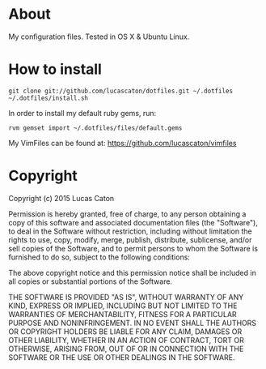 # About

My configuration files. Tested in OS X & Ubuntu Linux.

# How to install

    git clone git://github.com/lucascaton/dotfiles.git ~/.dotfiles
    ~/.dotfiles/install.sh

In order to install my default ruby gems, run:

    rvm gemset import ~/.dotfiles/files/default.gems

My VimFiles can be found at: https://github.com/lucascaton/vimfiles

# Copyright

Copyright (c) 2015 Lucas Caton

Permission is hereby granted, free of charge, to any person obtaining a copy of this software and associated documentation files (the "Software"), to deal in the Software without restriction, including without limitation the rights to use, copy, modify, merge, publish, distribute, sublicense, and/or sell copies of the Software, and to permit persons to whom the Software is furnished to do so, subject to the following conditions:

The above copyright notice and this permission notice shall be included in all copies or substantial portions of the Software.

THE SOFTWARE IS PROVIDED "AS IS", WITHOUT WARRANTY OF ANY KIND, EXPRESS OR IMPLIED, INCLUDING BUT NOT LIMITED TO THE WARRANTIES OF MERCHANTABILITY, FITNESS FOR A PARTICULAR PURPOSE AND NONINFRINGEMENT. IN NO EVENT SHALL THE AUTHORS OR COPYRIGHT HOLDERS BE LIABLE FOR ANY CLAIM, DAMAGES OR OTHER LIABILITY, WHETHER IN AN ACTION OF CONTRACT, TORT OR OTHERWISE, ARISING FROM, OUT OF OR IN CONNECTION WITH THE SOFTWARE OR THE USE OR OTHER DEALINGS IN THE SOFTWARE.

